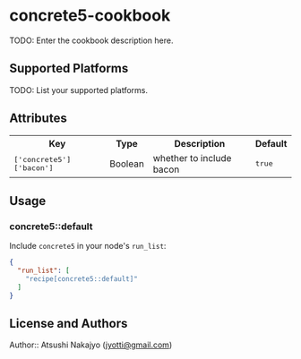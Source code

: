 # concrete5-cookbook

TODO: Enter the cookbook description here.

## Supported Platforms

TODO: List your supported platforms.

## Attributes

<table>
  <tr>
    <th>Key</th>
    <th>Type</th>
    <th>Description</th>
    <th>Default</th>
  </tr>
  <tr>
    <td><tt>['concrete5']['bacon']</tt></td>
    <td>Boolean</td>
    <td>whether to include bacon</td>
    <td><tt>true</tt></td>
  </tr>
</table>

## Usage

### concrete5::default

Include `concrete5` in your node's `run_list`:

```json
{
  "run_list": [
    "recipe[concrete5::default]"
  ]
}
```

## License and Authors

Author:: Atsushi Nakajyo (<jyotti@gmail.com>)
